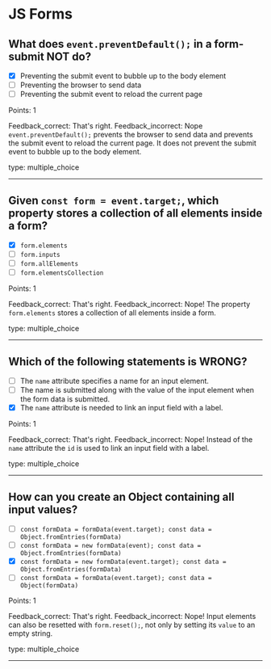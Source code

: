 # JS Forms

## What does `event.preventDefault();` in a form-submit NOT do?

- [x] Preventing the submit event to bubble up to the body element
- [ ] Preventing the browser to send data
- [ ] Preventing the submit event to reload the current page

Points: 1

Feedback_correct: That's right.
Feedback_incorrect: Nope `event.preventDefault();` prevents the browser to send data and prevents the submit event to reload the current page. It does not prevent the submit event to bubble up to the body element.

type: multiple_choice

---

## Given `const form = event.target;`, which property stores a collection of all elements inside a form?

- [x] `form.elements`
- [ ] `form.inputs`
- [ ] `form.allElements`
- [ ] `form.elementsCollection`

Points: 1

Feedback_correct: That's right.
Feedback_incorrect: Nope! The property `form.elements` stores a collection of all elements inside a form.

type: multiple_choice

---

## Which of the following statements is WRONG?

- [ ] The `name` attribute specifies a name for an input element.
- [ ] The name is submitted along with the value of the input element when the form data is submitted.
- [x] The `name` attribute is needed to link an input field with a label.

Points: 1

Feedback_correct: That's right.
Feedback_incorrect: Nope! Instead of the `name` attribute the `id` is used to link an input field with a label.

type: multiple_choice

---

## How can you create an Object containing all input values?

- [ ] `const formData = formData(event.target); const data = Object.fromEntries(formData)`
- [ ] `const formData = new formData(event); const data = Object.fromEntries(formData)`
- [x] `const formData = new formData(event.target); const data = Object.fromEntries(formData)`
- [ ] `const formData = formData(event.target); const data = Object(formData)`

Points: 1

Feedback_correct: That's right.
Feedback_incorrect: Nope! Input elements can also be resetted with `form.reset();`, not only by setting its `value` to an empty string.

type: multiple_choice

---
